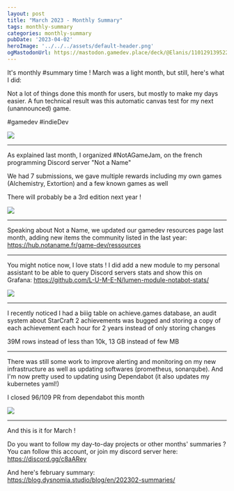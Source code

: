 ```yaml
---
layout: post
title: "March 2023 - Monthly Summary"
tags: monthly-summary
categories: monthly-summary
pubDate: '2023-04-02'
heroImage: '../../../assets/default-header.png'
ogMastodonUrl: https://mastodon.gamedev.place/deck/@Elanis/110129139522011534
---
```

It's monthly #summary time ! March was a light month, but still, here's what I did:

Not a lot of things done this month for users, but mostly to make my days easier.
A fun technical result was this automatic canvas test for my next (unannounced) game.

#gamedev #indieDev

![](/assets/img/202303-summaries/001/Coverage.png)

<hr />

As explained last month, I organized #NotAGameJam, on the french programming Discord server "Not a Name"

We had 7 submissions, we gave multiple rewards including my own games (Alchemistry, Extortion) and a few known games as well

There will probably be a 3rd edition next year !

![](/assets/img/202303-summaries/002/nag.png)

<hr />

Speaking about Not a Name, we updated our gamedev resources page last month, adding new items the community listed in the last year: https://hub.notaname.fr/game-dev/ressources

<hr />

You might notice now, I love stats !
I did add a new module to my personal assistant to be able to query Discord servers stats and show this on Grafana: https://github.com/L-U-M-E-N/lumen-module-notabot-stats/

![](/assets/img/202303-summaries/004/nab_stats.png)

<hr />

I recently noticed I had a biiig table on achieve.games database, an audit system about StarCraft 2 achievements was bugged and storing a copy of each achievement each hour for 2 years instead of only storing changes

39M rows instead of less than 10k, 13 GB instead of few MB

<hr />

There was still some work to improve alerting and monitoring on my new infrastructure as well as updating softwares (prometheus, sonarqube).
And I'm now pretty used to updating using Dependabot (it also updates my kubernetes yaml!)

I closed 96/109 PR from dependabot this month

![](/assets/img/202303-summaries/006/prom_pr.png)

<hr />

And this is it for March !

Do you want to follow my day-to-day projects or other months' summaries ?
You can follow this account, or join my discord server here: https://discord.gg/c8aARey

And here's february summary: https://blog.dysnomia.studio/blog/en/202302-summaries/